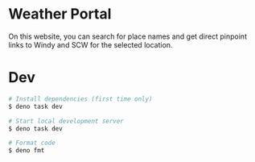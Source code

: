 # Weather Portal

On this website, you can search for place names and get direct pinpoint links to
Windy and SCW for the selected location.

# Dev

```sh
# Install dependencies (first time only)
$ deno task dev

# Start local development server
$ deno task dev

# Format code
$ deno fmt
```
